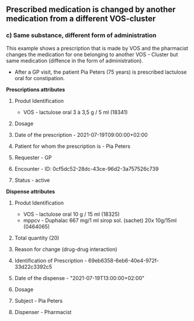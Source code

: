 ## Prescribed medication is changed by another medication from a different VOS-cluster

### c) Same substance, different form of administration

This example shows a prescription that is made by VOS and the pharmacist changes the medication for one belonging to another VOS - Cluster but same medication (diffence in the form of administration).

* After a GP visit, the patient Pia Peters (75 years) is prescribed lactulose oral for constipation.

 
**Prescriptions attributes**
1. Produt Identification 
    * VOS - lactulose oral 3 à 3,5 g / 5 ml (18341)


2. Dosage
   
3. Date of the prescription - 2021-07-19T09:00:00+02:00
   
4. Patient for whom the prescription is - Pia Peters
   
5. Requester - GP
   
6. Encounter - ID: 0cf5dc52-28dc-43ce-96d2-3a757526c739
   
7. Status - active

**Dispense attributes**
1. Produt Identification
     * VOS - lactulose oral 10 g / 15 ml (18325)
     * mppcv - Duphalac 667 mg/1 ml sirop sol. (sachet) 20x 10g/15ml (0464065)

2. Total quantity (20) 
   
3. Reason for change (drug-drug interaction) 
   
4. Identification of Prescription - 69eb6358-6eb6-40e4-972f-33d22c3392c5
   
5. Date of the dispense - "2021-07-19T13:00:00+02:00"
   
6. Dosage
   
7. Subject - Pia Peters
   
8. Dispenser - Pharmacist
